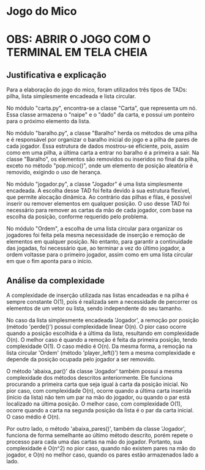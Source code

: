 # Jogo do Mico

# OBS: ABRIR O JOGO COM O TERMINAL EM TELA CHEIA

## Justificativa e explicação

Para a elaboração do jogo do mico, foram utilizados três tipos de TADs: pilha, lista simplesmente encadeada e lista circular.

No módulo "carta.py", encontra-se a classe "Carta", que representa um nó. Essa classe armazena o "naipe" e o "dado" da carta, e possui um ponteiro para o próximo elemento da lista.

No módulo "baralho.py", a classe "Baralho" herda os métodos de uma pilha e é responsável por organizar o baralho inicial do jogo e a pilha de pares de cada jogador. Essa estrutura de dados mostrou-se eficiente, pois, assim como em uma pilha, a última carta a entrar no baralho é a primeira a sair. Na classe "Baralho", os elementos são removidos ou inseridos no final da pilha, exceto no método "pop.mico()", onde um elemento de posição aleatória é removido, exigindo o uso de herança.

No módulo "jogador.py", a classe "Jogador" é uma lista simplesmente encadeada. A escolha desse TAD foi feita devido à sua estrutura flexível, que permite alocação dinâmica. Ao contrário das pilhas e filas, é possível inserir ou remover elementos em qualquer posição. O uso desse TAD foi necessário para remover as cartas da mão de cada jogador, com base na escolha da posição, conforme requerido pelo problema.

No módulo "Ordem", a escolha de uma lista circular para organizar os jogadores foi feita pela mesma necessidade de inserção e remoção de elementos em qualquer posição. No entanto, para garantir a continuidade das jogadas, foi necessário que, ao terminar a vez do último jogador, a ordem voltasse para o primeiro jogador, assim como em uma lista circular em que o fim aponta para o início.

## Análise da complexidade

A complexidade de inserção utilizada nas listas encadeadas e na pilha é sempre constante O(1), pois é realizada sem a necessidade de percorrer os elementos de um vetor ou lista, sendo independente do seu tamanho.

No caso da lista simplesmente encadeada 'Jogador', a remoção por posição (método 'perde()') possui complexidade linear O(n). O pior caso ocorre quando a posição escolhida é a última da lista, resultando em complexidade O(n). O melhor caso é quando a remoção é feita da primeira posição, tendo complexidade O(1). O caso médio é O(n). Da mesma forma, a remoção na lista circular 'Ordem' (método 'player_left()') tem a mesma complexidade e depende da posição ocupada pelo jogador a ser removido.

O método 'abaixa_par()' da classe 'Jogador' também possui a mesma complexidade dos métodos descritos anteriormente. Ele funciona procurando a primeira carta que seja igual à carta da posição inicial. No pior caso, com complexidade O(n), ocorre quando a última carta inserida (início da lista) não tem um par na mão do jogador, ou quando o par está localizado na última posição. O melhor caso, com complexidade O(1), ocorre quando a carta na segunda posição da lista é o par da carta inicial. O caso médio é O(n).

Por outro lado, o método 'abaixa_pares()', também da classe 'Jogador', funciona de forma semelhante ao último método descrito, porém repete o processo para cada uma das cartas na mão do jogador. Portanto, sua complexidade é O(n^2) no pior caso, quando não existem pares na mão do jogador, e O(n) no melhor caso, quando os pares estão armazenados lado a lado.

